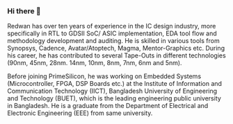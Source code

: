 ### Hi there 👋

<!--
**redwan-rahaman-primesilicon/redwan-rahaman-primesilicon** is a ✨ _special_ ✨ repository because its `README.md` (this file) appears on your GitHub profile.

Here are some ideas to get you started:

- 🔭 I’m currently working on ...
- 🌱 I’m currently learning ...
- 👯 I’m looking to collaborate on ...
- 🤔 I’m looking for help with ...
- 💬 Ask me about ...
- 📫 How to reach me: ...
- 😄 Pronouns: ...
- ⚡ Fun fact: ...
-->


Redwan has over ten years of experience in the IC design industry, more specifically in RTL to GDSII SoC/ ASIC implementation, EDA tool flow and methodology development and auditing. He is skilled in various tools from Synopsys, Cadence, Avatar/Atoptech, Magma, Mentor-Graphics etc. During his career, he has contributed to several Tape-Outs in different technologies (90nm, 45nm, 28nm. 14nm, 10nm, 8nm, 7nm, 6nm and 5nm).

Before joining PrimeSilicon, he was working on Embedded Systems (Microcontroller, FPGA, DSP Boards etc.) at the Institute of Information and Communication Technology (IICT), Bangladesh University of Engineering and Technology (BUET), which is the leading engineering public university in Bangladesh. He is a graduate from the Department of Electrical and Electronic Engineering (EEE) from same university.

